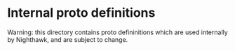 # Internal proto definitions

Warning: this directory contains proto defininitions which are used internally by Nighthawk, and are subject to change.

